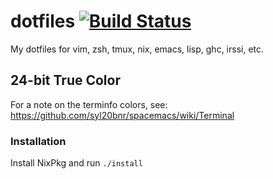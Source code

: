 # dotfiles  [![Build Status](https://travis-ci.org/bhipple/dotfiles.svg?branch=master)](https://travis-ci.org/bhipple/dotfiles)

My dotfiles for vim, zsh, tmux, nix, emacs, lisp, ghc, irssi, etc.

## 24-bit True Color
For a note on the terminfo colors, see:
https://github.com/syl20bnr/spacemacs/wiki/Terminal

### Installation
Install NixPkg and run `./install`
